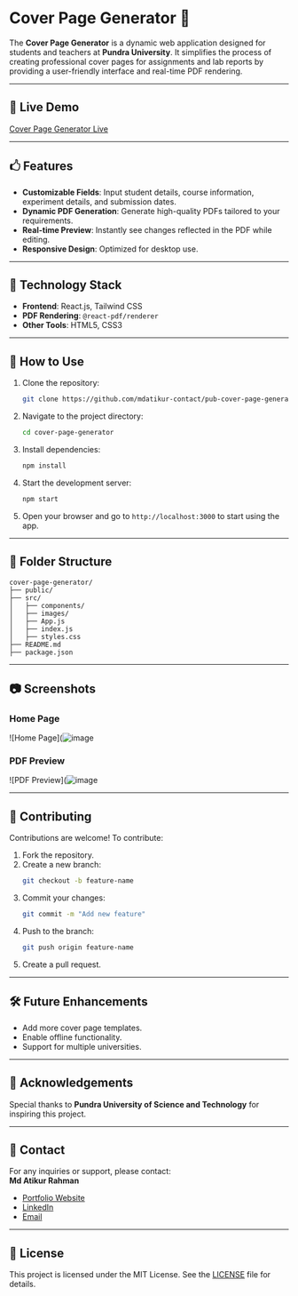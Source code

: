 # Cover Page Generator 📜

The **Cover Page Generator** is a dynamic web application designed for students and teachers at **Pundra University**. It simplifies the process of creating professional cover pages for assignments and lab reports by providing a user-friendly interface and real-time PDF rendering.

---

## 🔗 Live Demo
[Cover Page Generator Live](https://pub-cover-page.netlify.app/)

---

## 🖒 Features

- **Customizable Fields**: Input student details, course information, experiment details, and submission dates.
- **Dynamic PDF Generation**: Generate high-quality PDFs tailored to your requirements.
- **Real-time Preview**: Instantly see changes reflected in the PDF while editing.
- **Responsive Design**: Optimized for desktop use.

---

## 🎨 Technology Stack

- **Frontend**: React.js, Tailwind CSS
- **PDF Rendering**: `@react-pdf/renderer`
- **Other Tools**: HTML5, CSS3

---

## 🚀 How to Use

1. Clone the repository:
   ```bash
   git clone https://github.com/mdatikur-contact/pub-cover-page-generator.git
   ```
2. Navigate to the project directory:
   ```bash
   cd cover-page-generator
   ```
3. Install dependencies:
   ```bash
   npm install
   ```
4. Start the development server:
   ```bash
   npm start
   ```
5. Open your browser and go to `http://localhost:3000` to start using the app.

---

## 📂 Folder Structure

```plaintext
cover-page-generator/
├── public/
├── src/
│   ├── components/
│   ├── images/
│   ├── App.js
│   ├── index.js
│   ├── styles.css
├── README.md
├── package.json
```

---

## 📷 Screenshots

### **Home Page**
![Home Page](![image](https://github.com/user-attachments/assets/d33e3100-bab9-438a-9e77-7699a6451c58)


### **PDF Preview**
![PDF Preview](![image](https://github.com/user-attachments/assets/21d45a4f-c16f-443b-9d43-0f5198391285)

---

## 🤝 Contributing

Contributions are welcome! To contribute:

1. Fork the repository.
2. Create a new branch:
   ```bash
   git checkout -b feature-name
   ```
3. Commit your changes:
   ```bash
   git commit -m "Add new feature"
   ```
4. Push to the branch:
   ```bash
   git push origin feature-name
   ```
5. Create a pull request.

---

## 🛠️ Future Enhancements

- Add more cover page templates.
- Enable offline functionality.
- Support for multiple universities.

---

## 🙏 Acknowledgements

Special thanks to **Pundra University of Science and Technology** for inspiring this project.

---

## 📧 Contact

For any inquiries or support, please contact:  
**Md Atikur Rahman**  
- [Portfolio Website](https://mdatikur.netlify.app/)  
- [LinkedIn](https://www.linkedin.com/in/mdatikur-contact/)  
- [Email](mdatikur.contact@gmail.com)

---

## 📜 License

This project is licensed under the MIT License. See the [LICENSE](LICENSE) file for details.
